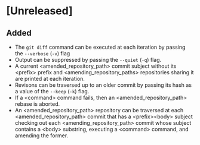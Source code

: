 # [Unreleased]

## Added

- The `git diff` command can be executed
at each iteration by passing the `--verbose` (`-v`) flag
- Output can be suppressed by passing the `--quiet` (`-q`) flag.
- A current \<amended\_repository\_path\> commit subject
without its \<prefix\> prefix
and \<amending\_repository\_paths\> repositories
sharing it are printed
at each iteration.
- Revisons can be traversed up to an older commit
by passing its hash as a value of the `--keep` (`-k`) flag.
- If a \<command\> command fails,
then an \<amended\_repository\_path\> rebase is aborted.
- An \<amended\_repository\_path\> repository can be traversed
at each \<amended\_repository\_path\> commit
that has a \<prefix\>\<body\> subject
checking out each \<amending\_repository\_path\> commit
whose subject contains a \<body\> substring,
executing a \<command\> command, and amending the former.
